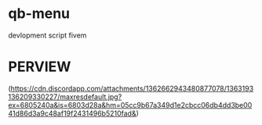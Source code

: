 # qb-menu
devlopment script fivem 
# PERVIEW
(https://cdn.discordapp.com/attachments/1362662943480877078/1363193136209330227/maxresdefault.jpg?ex=6805240a&is=6803d28a&hm=05cc9b67a349d1e2cbcc06db4dd3be0041d86d3a9c48af19f2431496b5210fad&)
